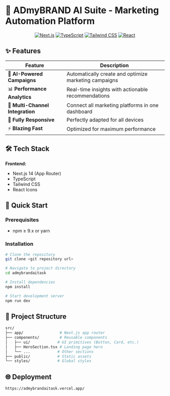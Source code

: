 # 🚀 ADmyBRAND AI Suite - Marketing Automation Platform


<div align="center">

[![Next.js](https://img.shields.io/badge/Next.js-14.0+-black?style=for-the-badge&logo=next.js)](https://nextjs.org/)
[![TypeScript](https://img.shields.io/badge/TypeScript-5.0+-3178C6?style=for-the-badge&logo=typescript)](https://www.typescriptlang.org/)
[![Tailwind CSS](https://img.shields.io/badge/Tailwind_CSS-3.3+-06B6D4?style=for-the-badge&logo=tailwind-css)](https://tailwindcss.com/)
[![React](https://img.shields.io/badge/React-18.2+-61DAFB?style=for-the-badge&logo=react)](https://reactjs.org/)

</div>

## ✨ Features

<div align="center">

| Feature | Description |
|---------|-------------|
| 🧠 **AI-Powered Campaigns** | Automatically create and optimize marketing campaigns |
| 📊 **Performance Analytics** | Real-time insights with actionable recommendations |
| 🔗 **Multi-Channel Integration** | Connect all marketing platforms in one dashboard |
| 📱 **Fully Responsive** | Perfectly adapted for all devices |
| ⚡ **Blazing Fast** | Optimized for maximum performance |

</div>

## 🛠️ Tech Stack

**Frontend:**
- Next.js 14 (App Router)
- TypeScript
- Tailwind CSS
- React Icons

## 🚀 Quick Start

### Prerequisites
- npm ≥ 9.x or yarn

### Installation
```bash
# Clone the repository
git clone <git repository url>

# Navigate to project directory
cd admybrandaitask

# Install dependencies
npm install

# Start development server
npm run dev
```




## 📂 Project Structure

```bash
src/
├── app/                # Next.js app router
├── components/         # Reusable components
│   ├── ui/            # UI primitives (Button, Card, etc.)
│   ├── HeroSection.tsx # Landing page hero
│   └── ...            # Other sections
├── public/            # Static assets
└── styles/            # Global styles

```



## 🌐 Deployment
```
https://admybrandaitask.vercel.app/
```
